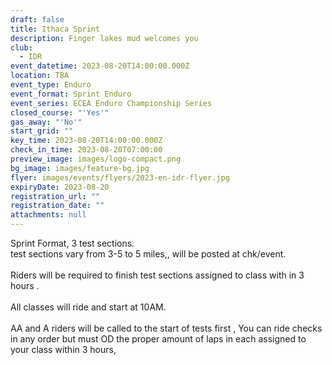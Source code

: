 ```yaml
---
draft: false
title: Ithaca Sprint
description: Finger lakes mud welcomes you
club:
  - IDR
event_datetime: 2023-08-20T14:00:00.000Z
location: TBA
event_type: Enduro
event_format: Sprint Enduro
event_series: ECEA Enduro Championship Series
closed_course: "'Yes'"
gas_away: "'No'"
start_grid: ""
key_time: 2023-08-20T14:00:00.000Z
check_in_time: 2023-08-20T07:00:00
preview_image: images/logo-compact.png
bg_image: images/feature-bg.jpg
flyer: images/events/flyers/2023-en-idr-flyer.jpg
expiryDate: 2023-08-20
registration_url: ""
registration_date: ""
attachments: null
---
```

Sprint Format, 3 test sections.\
test sections vary from 3-5 to 5 miles,, will be posted at chk/event.\
\
Riders will be required to finish test sections assigned to class with in 3 hours . \
\
All classes will ride and start at 10AM.\
\
AA and A riders will be called to the start of tests first , You can ride checks in any order but must OD the proper amount of laps in each assigned to your class within 3 hours,